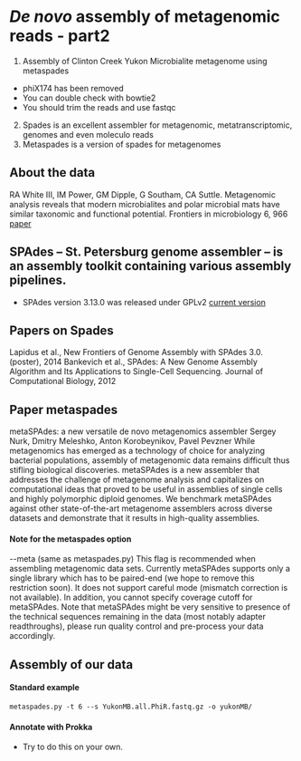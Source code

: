 # *De novo* assembly of metagenomic reads - part2

1. Assembly of Clinton Creek Yukon Microbialite metagenome using metaspades
- phiX174 has been removed 
- You can double check with bowtie2
- You should trim the reads and use fastqc
2. Spades is an excellent assembler for metagenomic, metatranscriptomic, genomes and even moleculo reads
3. Metaspades is a version of spades for metagenomes

## About the data
RA White III, IM Power, GM Dipple, G Southam, CA Suttle. Metagenomic analysis reveals that modern microbialites and polar microbial mats have similar taxonomic and functional potential. Frontiers in microbiology 6, 966 [paper](https://www.frontiersin.org/articles/10.3389/fmicb.2015.00966/full)

## SPAdes – St. Petersburg genome assembler – is an assembly toolkit containing various assembly pipelines. 
- SPAdes version 3.13.0 was released under GPLv2 [current version](http://cab.spbu.ru/software/spades/)

## Papers on Spades
Lapidus et al.,  New Frontiers of Genome Assembly with SPAdes 3.0.	(poster), 2014
Bankevich et al., SPAdes: A New Genome Assembly Algorithm and Its Applications to Single-Cell Sequencing.	Journal of Computational Biology, 2012

## Paper metaspades

metaSPAdes: a new versatile de novo metagenomics assembler
Sergey Nurk, Dmitry Meleshko, Anton Korobeynikov, Pavel Pevzner
While metagenomics has emerged as a technology of choice for analyzing bacterial populations, 
assembly of metagenomic data remains difficult thus stifling biological discoveries. metaSPAdes 
is a new assembler that addresses the challenge of metagenome analysis and capitalizes on 
computational ideas that proved to be useful in assemblies of single cells and highly polymorphic 
diploid genomes. We benchmark metaSPAdes against other state-of-the-art metagenome assemblers across 
diverse datasets and demonstrate that it results in high-quality assemblies. 

#### Note for the metaspades option 
--meta   (same as metaspades.py)
This flag is recommended when assembling metagenomic data sets. 
Currently metaSPAdes supports only a single library which has to be paired-end (we hope to remove this restriction soon). 
It does not support careful mode (mismatch correction is not available). In addition, you cannot specify coverage cutoff 
for metaSPAdes. Note that metaSPAdes might be very sensitive to presence of the technical sequences remaining in the data 
(most notably adapter readthroughs), please run quality control and pre-process your data accordingly. 

## Assembly of our data

#### Standard example
```metaspades.py -t 6 --s YukonMB.all.PhiR.fastq.gz -o yukonMB/```

#### Annotate with Prokka
- Try to do this on your own.
